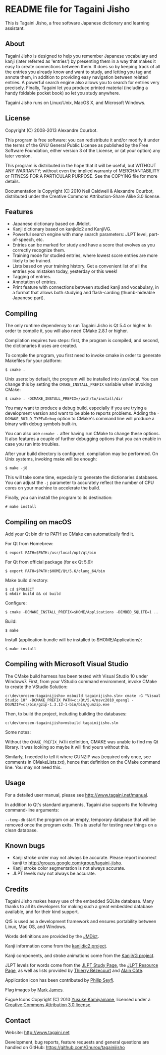 README file for Tagaini Jisho
=============================

This is Tagaini Jisho, a free software Japanese dictionary and learning
assistant.

About
-----

Tagaini Jisho is designed to help you remember Japanese vocabulary and kanji
(later referred as 'entries') by presenting them in a way that makes it easy to
create connections between them. It does so by keeping track of all the entries
you already know and want to study, and letting you tag and annote them, in
addition to providing easy navigation between related entries. A powerful
search engine also allows you to search for entries very precisely. Finally,
Tagaini let you produce printed material (including a handy foldable pocket
book) so let you study anywhere.

Tagaini Jisho runs on Linux/Unix, MacOS X, and Microsoft Windows.

License
-------

Copyright (C) 2008-2013 Alexandre Courbot.

This program is free software: you can redistribute it and/or modify it under
the terms of the GNU General Public License as published by the Free Software
Foundation, either version 3 of the License, or (at your option) any later
version.

This program is distributed in the hope that it will be useful, but WITHOUT ANY
WARRANTY; without even the implied warranty of MERCHANTABILITY or FITNESS FOR A
PARTICULAR PURPOSE.  See the COPYING file for more details.

Documentation is Copyright (C) 2010 Neil Caldwell & Alexandre Courbot,
distributed under the Creative Commons Attribution-Share Alike 3.0 license.

Features
--------

- Japanese dictionary based on JMdict.
- Kanji dictionary based on kanjidic2 and KanjiVG.
- Powerful search engine with many search parameters: JLPT level,
  part-of-speech, etc.
- Entries can be marked for study and have a score that evolves as you
  correctly recognize them.
- Training mode for studied entries, where lowest score entries are more likely
  to be trained.
- Lists based on your training history. Get a convenient list of all the
  entries you mistaken today, yesterday or this week!
- Tagging of entries.
- Annotation of entries.
- Print feature with connections between studied kanji and vocabulary, in a
  format that allows both studying and flash-carding (thumb-hideable Japanese
  part).

Compiling
---------

The only runtime dependency to run Tagaini Jisho is Qt 5.4 or higher. In order
to compile it, you will also need CMake 2.8.1 or higher.

Compilation requires two steps: first, the program is compiled, and second, the
dictionaries it uses are created.

To compile the program, you first need to invoke cmake in order to generate
Makefiles for your platform:

    $ cmake .

Unix users: by default, the program will be installed into /usr/local. You can
change this by setting the `CMAKE_INSTALL_PREFIX` variable when invoking CMake:

    $ cmake . -DCMAKE_INSTALL_PREFIX=/path/to/install/dir

You may want to produce a debug build, especially if you are trying a
development version and want to be able to reports problems. Adding the
`-DCMAKE_BUILD_TYPE=Debug` option to CMake's command line will produce a binary
with debug symbols built-in.

You can also use `ccmake .` after having run CMake to change these options.  It
also features a couple of further debugging options that you can enable in case
you run into troubles.

After your build directory is configured, compilation may be performed. On Unix
systems, invoking make will be enough:

    $ make -j8

This will take some time, especially to generate the dictionaries databases.
You can adjust the `-j` parameter to accurately reflect the number of CPU cores
on your machine to accelerate the build.

Finally, you can install the program to its destination:

    # make install

Compiling on macOS
------------------

Add your Qt bin dir to PATH so CMake can automatically find it.

For Qt from Homebrew:

    $ export PATH=$PATH:/usr/local/opt/qt/bin

For Qt from official package (for ex Qt 5.6):

    $ export PATH=$PATH:$HOME/Qt/5.6/clang_64/bin

Make build directory:

    $ cd $PROJECT
    $ mkdir build && cd build

Configure:

    $ cmake -DCMAKE_INSTALL_PREFIX=$HOME/Applications -DEMBED_SQLITE=1 ..

Build:

    $ make

Install (application bundle will be installed to $HOME/Applications):

    $ make install

Compiling with Microsoft Visual Studio
--------------------------------------
The CMake build harness has been tested with Visual Studio 10 under Windows7.
First, from your VStudio command environment, invoke CMake to create the VStudio Solution:

    c:\dev\mrosen-tagainijisho> msbuild tagainijisho.sln> cmake -G "Visual Studio 10" -DCMAKE_PREFIX_PATH=c:/Qt/5.4/msvc2010_opengl -DGUNZIP=c:/bin/gzip-1.3.12-1-bin/bin/gunzip.exe

Then, to build the project, including building the databases:

    c:\dev\mrosen-tagainijisho>msbuild tagainijisho.sln

Some notes:

Without the `CMAKE_PREFIX_PATH` definition, CMAKE was unable to find my Qt
library.  It was looking so maybe it will find yours without this.

Similarly, I needed to tell it where GUNZIP was (required only once, see
comments in CMakeLists.txt), hence that definition on the CMake command line.
You may not need this.

Usage
-----

For a detailed user manual, please see http://www.tagaini.net/manual.

In addition to Qt's standard arguments, Tagaini also supports the following
command-line arguments:

`--temp-db` start the program on an empty, temporary database that will be
removed once the program exits. This is useful for testing new things on a
clean database.

Known bugs
----------
- Kanji stroke order may not always be accurate. Please report incorrect kanji
  to http://groups.google.com/group/tagaini-jisho.
- Kanji stroke color segmentation is not always accurate.
- JLPT levels may not always be accurate.

Credits
-------

Tagaini Jisho makes heavy use of the embedded SQLite database. Many thanks to
all its developers for making such a great embedded database available, and for
their kind support.

Qt5 is used as a development framework and ensures portability between Linux,
Mac OS, and Windows.

Words definitions are provided by the
[JMDict](http://www.csse.monash.edu.au/~jwb/jmdict.html).

Kanji information come from the [kanjidic2
project](http://www.csse.monash.edu.au/~jwb/kanjidic.html).

Kanji components, and stroke animations come from the [KanjiVG
project](http://kanjivg.tagaini.net).

JLPT levels for words come from the [JLPT Study
Page](http://www.jlptstudy.com/), the [JLPT Resource
Page](http://www.tanos.co.uk/jlpt/), as well as lists provided by [Thierry
Bézecourt](http://www.thbz.org/kanjimots/jlpt.php3) and [Alain
Côté](http://jetsdencredujapon.blogspot.com).

Application icon has been contributed by [Philip Seyfi](http://divita.eu/).

Flag images by [Mark James](http://www.famfamfam.com/lab/icons/flags/).

Fugue Icons Copyright (C) 2010 [Yusuke
Kamiyamane](http://p.yusukekamiyamane.com/), licensed under a [Creative Commons
Attribution 3.0 license](http://creativecommons.org/licenses/by/3.0/).

Contact
-------

Website: http://www.tagaini.net

Development, bug reports, feature requests and general questions are handled on
GitHub: https://github.com/Gnurou/tagainijisho

